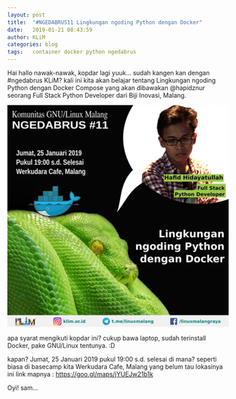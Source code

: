 ```yaml
---
layout: post
title:  "#NGEDABRUS11 Lingkungan ngoding Python dengan Docker"
date:   2019-01-21 08:43:59
author: KLiM
categories: blog
tags:	container docker python ngedabrus
---
```


Hai hallo nawak-nawak, kopdar lagi yuuk... sudah kangen kan dengan #ngedabrus KLiM? kali ini kita akan belajar tentang Lingkungan ngoding Python dengan Docker Compose yang akan dibawakan @hapidznur seorang Full Stack Python Developer dari Biji Inovasi, Malang.

![](/assets/images/ngedabrus-11.jpg)

apa syarat mengikuti kopdar ini? cukup bawa laptop, sudah terinstall Docker, pake GNU/Linux tentunya. :D

kapan? Jumat, 25 Januari 2019 pukul 19:00 s.d. selesai
di mana? seperti biasa di basecamp kita Werkudara Cafe, Malang 
yang belum tau lokasinya ini link mapnya : https://goo.gl/maps/jYUEJw21b1k

Oyi! sam...

